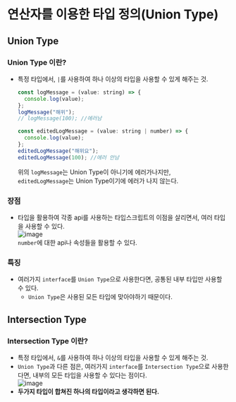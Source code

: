 # 연산자를 이용한 타입 정의(Union Type)

## Union Type

### Union Type 이란?

- 특정 타입에서, `|`를 사용하여 하나 이상의 타입을 사용할 수 있게 해주는 것.

  ```javascript
  const logMessage = (value: string) => {
    console.log(value);
  };
  logMessage("해위");
  // logMessage(100); //에러남

  const editedLogMessage = (value: string | number) => {
    console.log(value);
  };
  editedLogMessage("해위요");
  editedLogMessage(100); //에러 안남
  ```

  위의 `logMessage`는 Union Type이 아니기에 에러가나지만,<br/>`editedLogMessage`는 Union Type이기에 에러가 나지 않는다.

### 장점

- 타입을 활용하여 각종 api를 사용하는 타입스크립트의 이점을 살리면서, 여러 타입을 사용할 수 있다.<br/>
  ![image](https://user-images.githubusercontent.com/44965706/198199076-8fc88d04-aa95-482d-9593-f373a361606d.png)<br/>
  `number`에 대한 api나 속성들을 활용할 수 있다.

### 특징

- 여러가지 `interface`를 `Union Type`으로 사용한다면, 공통된 내부 타입만 사용할 수 있다.
  - `Union Type`은 사용된 모든 타입에 맞아야하기 때문이다.

## Intersection Type

### Intersection Type 이란?

- 특정 타입에서, `&`를 사용하여 하나 이상의 타입을 사용할 수 있게 해주는 것.
- `Union Type`과 다른 점은, 여러가지 `interface`를 `Intersection Type`으로 사용한다면, 내부의 모든 타입을 사용할 수 있다는 점이다.<br/>
  ![image](https://user-images.githubusercontent.com/44965706/198201043-e4b6fd10-102c-48dd-bb66-3987f669c3c7.png)<br/>
- **두가지 타입이 합쳐진 하나의 타입이라고 생각하면 된다.**
